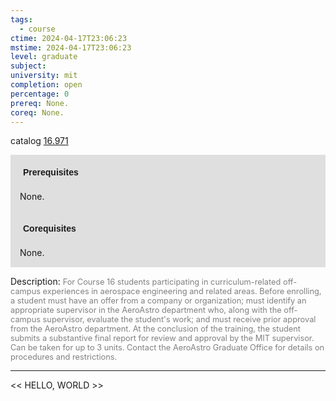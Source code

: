 ```yaml
---
tags:
  - course
ctime: 2024-04-17T23:06:23
mstime: 2024-04-17T23:06:23
level: graduate
subject: 
university: mit
completion: open
percentage: 0
prereq: None.
coreq: None.
---
```


catalog [16.971](http://student.mit.edu/catalog/m16b.html#16.971)

<span style="display: block; padding: 15px; background-color: rgb(100, 100, 100, 0.2);"><font id="m_prereq1509_0" style="display: block; font-family: Arial, sans-serif; font-weight: bold; padding: 5px">Prerequisites</font><br><span id="prereq1509_0">None.</span></span>
<span style="display: block; padding: 15px; background-color: rgb(100, 100, 100, 0.2);"><font id="m_coreq1509_0" style="display: block; font-family: Arial, sans-serif; font-weight: bold; padding: 5px">Corequisites</font><br><span id="coreq1509_0">None.</span></span>

<font style="">Description:</font>
<font style="color: grey; font-size: 0.8rem;">For Course 16 students participating in curriculum-related off-campus experiences in aerospace engineering and related areas. Before enrolling, a student must have an offer from a company or organization; must identify an appropriate supervisor in the AeroAstro department who, along with the off-campus supervisor, evaluate the student's work; and must receive prior approval from the AeroAstro department. At the conclusion of the training, the student submits a substantive final report for review and approval by the MIT supervisor. Can be taken for up to 3 units. Contact the AeroAstro Graduate Office for details on procedures and restrictions.</font>



---

<< HELLO, WORLD >>
